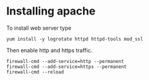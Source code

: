 Installing apache
=================

To install web server type
```
yum install -y logrotate httpd httpd-tools mod_ssl
```

Then enable http and https traffic.
```
firewall-cmd --add-service=http --permanent
firewall-cmd --add-service=https --permanent
firewall-cmd --reload
```

